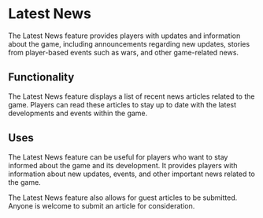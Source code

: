 # Latest News

The Latest News feature provides players with updates and information about the game, including announcements regarding new updates, stories from player-based events such as wars, and other game-related news.

## Functionality
The Latest News feature displays a list of recent news articles related to the game. Players can read these articles to stay up to date with the latest developments and events within the game.

## Uses
The Latest News feature can be useful for players who want to stay informed about the game and its development. It provides players with information about new updates, events, and other important news related to the game.

The Latest News feature also allows for guest articles to be submitted. Anyone is welcome to submit an article for consideration.